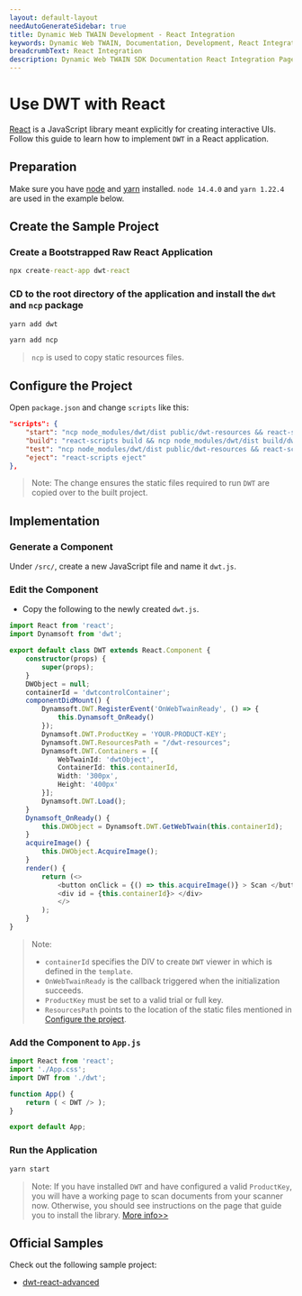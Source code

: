 ```yaml
---
layout: default-layout
needAutoGenerateSidebar: true
title: Dynamic Web TWAIN Development - React Integration
keywords: Dynamic Web TWAIN, Documentation, Development, React Integration
breadcrumbText: React Integration
description: Dynamic Web TWAIN SDK Documentation React Integration Page
---
```


# Use DWT with React

[React](https://reactjs.org/) is a JavaScript library meant explicitly for creating interactive UIs. Follow this guide to learn how to implement `DWT` in a React application.

## Preparation

Make sure you have [node](https://nodejs.org/) and [yarn](https://yarnpkg.com/cli/install) installed. `node 14.4.0` and `yarn 1.22.4` are used in the example below.

## Create the Sample Project

### Create a Bootstrapped Raw React Application

``` cmd
npx create-react-app dwt-react
```

### CD to the root directory of the application and install the `dwt` and `ncp` package

``` cmd
yarn add dwt
```

``` cmd
yarn add ncp
```

> `ncp` is used to copy static resources files.

## Configure the Project

Open `package.json` and change `scripts` like this:

``` json
"scripts": {
    "start": "ncp node_modules/dwt/dist public/dwt-resources && react-scripts start",
    "build": "react-scripts build && ncp node_modules/dwt/dist build/dwt-resources",
    "test": "ncp node_modules/dwt/dist public/dwt-resources && react-scripts test",
    "eject": "react-scripts eject"
},
```

> Note: The change ensures the static files required to run `DWT` are copied over to the built project.

## Implementation

### Generate a Component

Under `/src/`, create a new JavaScript file and name it `dwt.js`.

### Edit the Component

* Copy the following to the newly created `dwt.js`.

``` typescript
import React from 'react';
import Dynamsoft from 'dwt';

export default class DWT extends React.Component {
    constructor(props) {
        super(props);
    }
    DWObject = null;
    containerId = 'dwtcontrolContainer';
    componentDidMount() {
        Dynamsoft.DWT.RegisterEvent('OnWebTwainReady', () => {
            this.Dynamsoft_OnReady()
        });
        Dynamsoft.DWT.ProductKey = 'YOUR-PRODUCT-KEY';
        Dynamsoft.DWT.ResourcesPath = "/dwt-resources";
        Dynamsoft.DWT.Containers = [{
            WebTwainId: 'dwtObject',
            ContainerId: this.containerId,
            Width: '300px',
            Height: '400px'
        }];
        Dynamsoft.DWT.Load();
    }
    Dynamsoft_OnReady() {
        this.DWObject = Dynamsoft.DWT.GetWebTwain(this.containerId);
    }
    acquireImage() {
        this.DWObject.AcquireImage();
    }
    render() {
        return (<>
            <button onClick = {() => this.acquireImage()} > Scan </button> 
            <div id = {this.containerId}> </div> 
            </>
        );
    }
}
```

> Note:
> * `containerId` specifies the DIV to create `DWT` viewer in which is defined in the `template`.
> * `OnWebTwainReady` is the callback triggered when the initialization succeeds.
> * `ProductKey` must be set to a valid trial or full key.
> * `ResourcesPath` points to the location of the static files mentioned in [Configure the project](#configure-the-project).

### Add the Component to `App.js`

``` javascript
import React from 'react';
import './App.css';
import DWT from './dwt';

function App() {
    return ( < DWT /> );
}

export default App;
```

### Run the Application

``` cmd
yarn start
```

> Note: If you have installed `DWT` and have configured a valid `ProductKey`, you will have a working page to scan documents from your scanner now. Otherwise, you should see instructions on the page that guide you to install the library. [More info>>]({{site.indepth}}features/initialize.html#installation-of-the-dynamsoft-service)

## Official Samples

Check out the following sample project:

* [dwt-react-advanced](https://github.com/dynamsoft-dwt/dwt-react-advanced)
